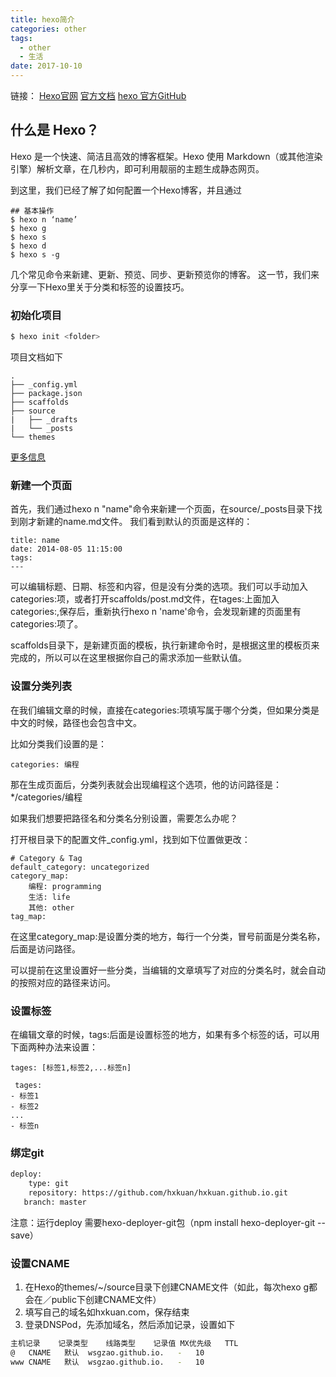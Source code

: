 ```yaml
---
title: hexo简介
categories: other
tags:
  - other
  - 生活
date: 2017-10-10
---
```

链接：
[Hexo官网](https://hexo.io/)
[官方文档](https://hexo.io/docs/)
[hexo 官方GitHub](https://github.com/hexojs/hexo/issues)

## 什么是 Hexo？
Hexo 是一个快速、简洁且高效的博客框架。Hexo 使用 Markdown（或其他渲染引擎）解析文章，在几秒内，即可利用靓丽的主题生成静态网页。
<!-- more-->
到这里，我们已经了解了如何配置一个Hexo博客，并且通过
```
## 基本操作
$ hexo n ‘name’
$ hexo g
$ hexo s
$ hexo d
$ hexo s -g
```
几个常见命令来新建、更新、预览、同步、更新预览你的博客。
这一节，我们来分享一下Hexo里关于分类和标签的设置技巧。


### 初始化项目

``` bash
$ hexo init <folder>
```

项目文档如下

```
.
├── _config.yml
├── package.json
├── scaffolds
├── source
|   ├── _drafts
|   └── _posts
└── themes
```

[更多信息](https://hexo.io/docs/setup.html)

### 新建一个页面
首先，我们通过hexo n "name"命令来新建一个页面，在source/_posts目录下找到刚才新建的name.md文件。
我们看到默认的页面是这样的：
```
title: name
date: 2014-08-05 11:15:00
tags:
---
```
可以编辑标题、日期、标签和内容，但是没有分类的选项。我们可以手动加入categories:项，或者打开scaffolds/post.md文件，在tages:上面加入categories:,保存后，重新执行hexo n 'name'命令，会发现新建的页面里有categories:项了。

scaffolds目录下，是新建页面的模板，执行新建命令时，是根据这里的模板页来完成的，所以可以在这里根据你自己的需求添加一些默认值。

### 设置分类列表
在我们编辑文章的时候，直接在categories:项填写属于哪个分类，但如果分类是中文的时候，路径也会包含中文。

比如分类我们设置的是：
```
categories: 编程
```
那在生成页面后，分类列表就会出现编程这个选项，他的访问路径是：*/categories/编程

如果我们想要把路径名和分类名分别设置，需要怎么办呢？

打开根目录下的配置文件_config.yml，找到如下位置做更改：
```
# Category & Tag
default_category: uncategorized
category_map:
	编程: programming
	生活: life
	其他: other
tag_map:
```
在这里category_map:是设置分类的地方，每行一个分类，冒号前面是分类名称，后面是访问路径。

可以提前在这里设置好一些分类，当编辑的文章填写了对应的分类名时，就会自动的按照对应的路径来访问。
### 设置标签
在编辑文章的时候，tags:后面是设置标签的地方，如果有多个标签的话，可以用下面两种办法来设置：
```
tages: [标签1,标签2,...标签n]
```
```
 tages:
- 标签1
- 标签2
...
- 标签n
```

### 绑定git

``` bash
deploy:
    type: git
    repository: https://github.com/hxkuan/hxkuan.github.io.git
   branch: master
```
注意：运行deploy 需要hexo-deployer-git包（npm install hexo-deployer-git --save）

### 设置CNAME

1. 在Hexo的themes/~/source目录下创建CNAME文件（如此，每次hexo g都会在／public下创建CNAME文件）
2. 填写自己的域名如hxkuan.com，保存结束
3. 登录DNSPod，先添加域名，然后添加记录，设置如下

``` bash
主机记录	记录类型	线路类型	记录值	MX优先级	TTL
@	CNAME	默认	wsgzao.github.io.	-	10
www	CNAME	默认	wsgzao.github.io.	-	10